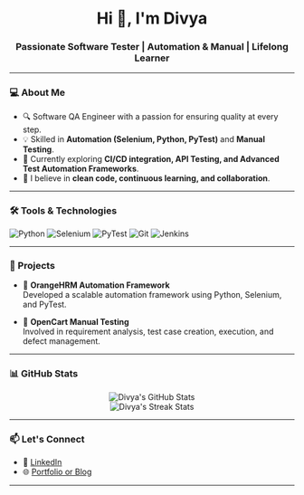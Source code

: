 <h1 align="center">Hi 👋, I'm Divya</h1>
<h3 align="center">Passionate Software Tester | Automation & Manual | Lifelong Learner</h3>

---

### 💻 About Me

- 🔍 Software QA Engineer with a passion for ensuring quality at every step.
- 💡 Skilled in **Automation (Selenium, Python, PyTest)** and **Manual Testing**.
- 🚀 Currently exploring **CI/CD integration, API Testing, and Advanced Test Automation Frameworks**.
- 🌱 I believe in **clean code, continuous learning, and collaboration**.

---

### 🛠️ Tools & Technologies

![Python](https://img.shields.io/badge/Python-3776AB?style=for-the-badge&logo=python&logoColor=white)
![Selenium](https://img.shields.io/badge/Selenium-43B02A?style=for-the-badge&logo=selenium&logoColor=white)
![PyTest](https://img.shields.io/badge/PyTest-0A9EDC?style=for-the-badge)
![Git](https://img.shields.io/badge/Git-F05032?style=for-the-badge&logo=git&logoColor=white)
![Jenkins](https://img.shields.io/badge/Jenkins-D24939?style=for-the-badge&logo=jenkins&logoColor=white)

---

### 🚀 Projects

- 🔹 **OrangeHRM Automation Framework**  
  Developed a scalable automation framework using Python, Selenium, and PyTest.

- 🔹 **OpenCart Manual Testing**  
  Involved in requirement analysis, test case creation, execution, and defect management.

---

### 📊 GitHub Stats

<p align="center">
  <img src="https://github-readme-stats.vercel.app/api?username=your-github-username&show_icons=true&theme=radical" alt="Divya's GitHub Stats"/>
  <br/>
  <img src="https://github-readme-streak-stats.herokuapp.com/?user=your-github-username&theme=radical" alt="Divya's Streak Stats"/>
</p>

---

### 📫 Let's Connect

- 💼 [LinkedIn](https://www.linkedin.com/in/your-profile)  
- 🌐 [Portfolio or Blog](https://your-website.com)  

---

